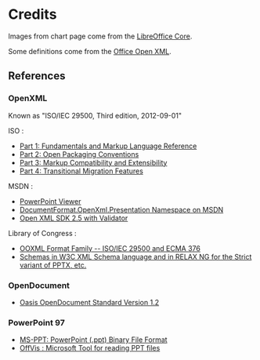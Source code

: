 # Credits

Images from chart page come from the [LibreOffice Core](https://github.com/LibreOffice/core/tree/master/icon-themes/galaxy/chart2/res).

Some definitions come from the [Office Open XML](http://officeopenxml.com).

## References

### OpenXML

Known as "ISO/IEC 29500, Third edition, 2012-09-01"

ISO :

- [Part 1: Fundamentals and Markup Language Reference](http://standards.iso.org/ittf/PubliclyAvailableStandards/c061750_ISO_IEC_29500-1_2012.zip)
- [Part 2: Open Packaging Conventions](http://standards.iso.org/ittf/PubliclyAvailableStandards/c061796_ISO_IEC_29500-2_2012.zip)
- [Part 3: Markup Compatibility and Extensibility](http://standards.iso.org/ittf/PubliclyAvailableStandards/c061797_ISO_IEC_29500-3_2012.zip)
- [Part 4: Transitional Migration Features](http://standards.iso.org/ittf/PubliclyAvailableStandards/c061798_ISO_IEC_29500-4_2012.zip)

MSDN :

- [PowerPoint Viewer](http://www.microsoft.com/en-US/download/details.aspx?id=13)
- [DocumentFormat.OpenXml.Presentation Namespace on MSDN](http://msdn.microsoft.com/en-us/library/documentformat.openxml.presentation(v=office.14).aspx)
- [Open XML SDK 2.5 with Validator](http://www.microsoft.com/en-gb/download/details.aspx?id=30425)

Library of Congress :

- [OOXML Format Family -- ISO/IEC 29500 and ECMA 376](https://www.loc.gov/preservation/digital/formats/fdd/fdd000395.shtml)
- [Schemas in W3C XML Schema language and in RELAX NG for the Strict variant of PPTX, etc.](http://standards.iso.org/ittf/PubliclyAvailableStandards/c071691_ISO_IEC_29500-1_2016_Electronic_inserts.zip)


### OpenDocument

- [Oasis OpenDocument Standard Version 1.2](http://docs.oasis-open.org/office/v1.2/os/OpenDocument-v1.2-os.html)

### PowerPoint 97

- [MS-PPT: PowerPoint (.ppt) Binary File Format](http://msdn.microsoft.com/en-us/library/cc313106(v=office.12).aspx)
- [OffVis : Microsoft Tool for reading PPT files](http://blogs.technet.com/b/srd/archive/2009/07/31/announcing-offvis.aspx>)